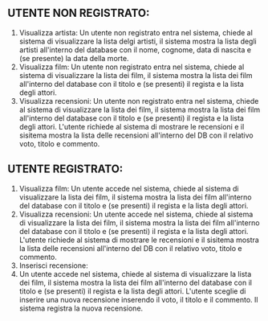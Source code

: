 ## UTENTE NON REGISTRATO:

1) Visualizza artista:
   Un utente non registrato entra nel sistema, chiede al sistema di visualizzare la lista delgi artisti, il sistema mostra la lista degli artisti all'interno del database con il nome, cognome, data di nascita e (se presente) la data della morte.
2) Visualizza film:
   Un utente non registrato entra nel sistema, chiede al sistema di visualizzare la lista dei film, il sistema mostra la lista dei film all'interno del database con il titolo e (se presenti) il regista e la lista degli attori.
3) Visualizza recensioni:
   Un utente non registrato entra nel sistema, chiede al sistema di visualizzare la lista dei film, il sistema mostra la lista dei film all'interno del database con il titolo e (se presenti) il regista e la lista degli attori. L'utente richiede al sistema di mostrare le recensioni e il sisitema mostra la lista delle recensioni all'interno del DB con il relativo voto, titolo e commento.

## UTENTE REGISTRATO:

1) Visualizza film:
   Un utente accede nel sistema, chiede al sistema di visualizzare la lista dei film, il sistema mostra la lista dei film all'interno del database con il titolo e (se presenti) il regista e la lista degli attori.
2) Visualizza recensioni:
   Un utente accede nel sistema, chiede al sistema di visualizzare la lista dei film, il sistema mostra la lista dei film all'interno del database con il titolo e (se presenti) il regista e la lista degli attori. L'utente richiede al sistema di mostrare le recensioni e il sisitema mostra la lista delle recensioni all'interno del DB con il relativo voto, titolo e commento.
3) Inserisci recensione:
4) Un utente accede nel sistema, chiede al sistema di visualizzare la lista dei film, il sistema mostra la lista dei film all'interno del database con il titolo e (se presenti) il regista e la lista degli attori. L'utente sceglie di inserire una nuova recensione inserendo il voto, il titolo e il commento. Il sistema registra la nuova recensione.
